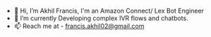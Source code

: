 - 👋 Hi, I’m Akhil Francis, I'm an Amazon Connect/ Lex Bot Engineer
- 👀 I’m currently Developing complex IVR flows and chatbots. 
- 📫 Reach me at  -  francis.akhil02@gmail.com

<!---
franciJR/franciJR is a ✨ special ✨ repository because its `README.md` (this file) appears on your GitHub profile.
You can click the Preview link to take a look at your changes.
--->
